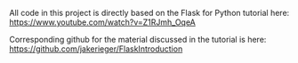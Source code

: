 All code in this project is directly based on the Flask for Python tutorial here: https://www.youtube.com/watch?v=Z1RJmh_OqeA

Corresponding github for the material discussed in the tutorial is here: https://github.com/jakerieger/FlaskIntroduction
